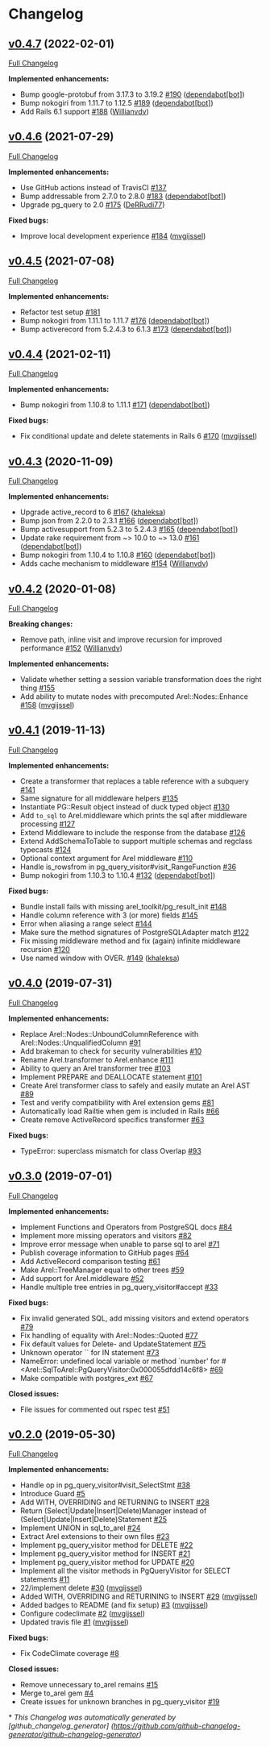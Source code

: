 # Changelog

## [v0.4.7](https://github.com/mvgijssel/arel_toolkit/tree/v0.4.7) (2022-02-01)

[Full Changelog](https://github.com/mvgijssel/arel_toolkit/compare/v0.4.6...v0.4.7)

**Implemented enhancements:**

- Bump google-protobuf from 3.17.3 to 3.19.2 [\#190](https://github.com/mvgijssel/arel_toolkit/pull/190) ([dependabot[bot]](https://github.com/apps/dependabot))
- Bump nokogiri from 1.11.7 to 1.12.5 [\#189](https://github.com/mvgijssel/arel_toolkit/pull/189) ([dependabot[bot]](https://github.com/apps/dependabot))
- Add Rails 6.1 support [\#188](https://github.com/mvgijssel/arel_toolkit/pull/188) ([Willianvdv](https://github.com/Willianvdv))

## [v0.4.6](https://github.com/mvgijssel/arel_toolkit/tree/v0.4.6) (2021-07-29)

[Full Changelog](https://github.com/mvgijssel/arel_toolkit/compare/v0.4.5...v0.4.6)

**Implemented enhancements:**

- Use GitHub actions instead of TravisCI [\#137](https://github.com/mvgijssel/arel_toolkit/issues/137)
- Bump addressable from 2.7.0 to 2.8.0 [\#183](https://github.com/mvgijssel/arel_toolkit/pull/183) ([dependabot[bot]](https://github.com/apps/dependabot))
- Upgrade pg\_query to 2.0 [\#175](https://github.com/mvgijssel/arel_toolkit/pull/175) ([DeRRudi77](https://github.com/DeRRudi77))

**Fixed bugs:**

- Improve local development experience [\#184](https://github.com/mvgijssel/arel_toolkit/pull/184) ([mvgijssel](https://github.com/mvgijssel))

## [v0.4.5](https://github.com/mvgijssel/arel_toolkit/tree/v0.4.5) (2021-07-08)

[Full Changelog](https://github.com/mvgijssel/arel_toolkit/compare/v0.4.4...v0.4.5)

**Implemented enhancements:**

- Refactor test setup [\#181](https://github.com/mvgijssel/arel_toolkit/issues/181)
- Bump nokogiri from 1.11.1 to 1.11.7 [\#176](https://github.com/mvgijssel/arel_toolkit/pull/176) ([dependabot[bot]](https://github.com/apps/dependabot))
- Bump activerecord from 5.2.4.3 to 6.1.3 [\#173](https://github.com/mvgijssel/arel_toolkit/pull/173) ([dependabot[bot]](https://github.com/apps/dependabot))

## [v0.4.4](https://github.com/mvgijssel/arel_toolkit/tree/v0.4.4) (2021-02-11)

[Full Changelog](https://github.com/mvgijssel/arel_toolkit/compare/v0.4.3...v0.4.4)

**Implemented enhancements:**

- Bump nokogiri from 1.10.8 to 1.11.1 [\#171](https://github.com/mvgijssel/arel_toolkit/pull/171) ([dependabot[bot]](https://github.com/apps/dependabot))

**Fixed bugs:**

- Fix conditional update and delete statements in Rails 6 [\#170](https://github.com/mvgijssel/arel_toolkit/pull/170) ([mvgijssel](https://github.com/mvgijssel))

## [v0.4.3](https://github.com/mvgijssel/arel_toolkit/tree/v0.4.3) (2020-11-09)

[Full Changelog](https://github.com/mvgijssel/arel_toolkit/compare/v0.4.2...v0.4.3)

**Implemented enhancements:**

- Upgrade active\_record to 6 [\#167](https://github.com/mvgijssel/arel_toolkit/pull/167) ([khaleksa](https://github.com/khaleksa))
- Bump json from 2.2.0 to 2.3.1 [\#166](https://github.com/mvgijssel/arel_toolkit/pull/166) ([dependabot[bot]](https://github.com/apps/dependabot))
- Bump activesupport from 5.2.3 to 5.2.4.3 [\#165](https://github.com/mvgijssel/arel_toolkit/pull/165) ([dependabot[bot]](https://github.com/apps/dependabot))
- Update rake requirement from ~\> 10.0 to ~\> 13.0 [\#161](https://github.com/mvgijssel/arel_toolkit/pull/161) ([dependabot[bot]](https://github.com/apps/dependabot))
- Bump nokogiri from 1.10.4 to 1.10.8 [\#160](https://github.com/mvgijssel/arel_toolkit/pull/160) ([dependabot[bot]](https://github.com/apps/dependabot))
- Adds cache mechanism to middleware [\#154](https://github.com/mvgijssel/arel_toolkit/pull/154) ([Willianvdv](https://github.com/Willianvdv))

## [v0.4.2](https://github.com/mvgijssel/arel_toolkit/tree/v0.4.2) (2020-01-08)

[Full Changelog](https://github.com/mvgijssel/arel_toolkit/compare/v0.4.1...v0.4.2)

**Breaking changes:**

- Remove path, inline visit and improve recursion for improved performance [\#152](https://github.com/mvgijssel/arel_toolkit/pull/152) ([Willianvdv](https://github.com/Willianvdv))

**Implemented enhancements:**

- Validate whether setting a session variable transformation does the right thing [\#155](https://github.com/mvgijssel/arel_toolkit/issues/155)
- Add ability to mutate nodes with precomputed Arel::Nodes::Enhance [\#158](https://github.com/mvgijssel/arel_toolkit/pull/158) ([mvgijssel](https://github.com/mvgijssel))

## [v0.4.1](https://github.com/mvgijssel/arel_toolkit/tree/v0.4.1) (2019-11-13)

[Full Changelog](https://github.com/mvgijssel/arel_toolkit/compare/v0.4.0...v0.4.1)

**Implemented enhancements:**

- Create a transformer that replaces a table reference with a subquery [\#141](https://github.com/mvgijssel/arel_toolkit/issues/141)
- Same signature for all middleware helpers [\#135](https://github.com/mvgijssel/arel_toolkit/issues/135)
- Instantiate PG::Result object instead of duck typed object [\#130](https://github.com/mvgijssel/arel_toolkit/issues/130)
- Add `to_sql` to Arel.middleware which prints the sql after middleware processing [\#127](https://github.com/mvgijssel/arel_toolkit/issues/127)
- Extend Middleware to include the response from the database [\#126](https://github.com/mvgijssel/arel_toolkit/issues/126)
- Extend AddSchemaToTable to support multiple schemas and regclass typecasts [\#124](https://github.com/mvgijssel/arel_toolkit/issues/124)
- Optional context argument for Arel middleware [\#110](https://github.com/mvgijssel/arel_toolkit/issues/110)
- Handle is\_rowsfrom in pg\_query\_visitor\#visit\_RangeFunction [\#36](https://github.com/mvgijssel/arel_toolkit/issues/36)
- Bump nokogiri from 1.10.3 to 1.10.4 [\#132](https://github.com/mvgijssel/arel_toolkit/pull/132) ([dependabot[bot]](https://github.com/apps/dependabot))

**Fixed bugs:**

- Bundle install fails with missing arel\_toolkit/pg\_result\_init [\#148](https://github.com/mvgijssel/arel_toolkit/issues/148)
- Handle column reference with 3 \(or more\) fields [\#145](https://github.com/mvgijssel/arel_toolkit/issues/145)
- Error when aliasing a range select  [\#144](https://github.com/mvgijssel/arel_toolkit/issues/144)
- Make sure the method signatures of PostgreSQLAdapter match [\#122](https://github.com/mvgijssel/arel_toolkit/issues/122)
- Fix missing middleware method and fix \(again\) infinite middleware recursion [\#120](https://github.com/mvgijssel/arel_toolkit/issues/120)
- Use named window with OVER. [\#149](https://github.com/mvgijssel/arel_toolkit/pull/149) ([khaleksa](https://github.com/khaleksa))

## [v0.4.0](https://github.com/mvgijssel/arel_toolkit/tree/v0.4.0) (2019-07-31)

[Full Changelog](https://github.com/mvgijssel/arel_toolkit/compare/v0.3.0...v0.4.0)

**Implemented enhancements:**

- Replace Arel::Nodes::UnboundColumnReference with Arel::Nodes::UnqualifiedColumn [\#91](https://github.com/mvgijssel/arel_toolkit/issues/91)
- Add brakeman to check for security vulnerabilities [\#10](https://github.com/mvgijssel/arel_toolkit/issues/10)
- Rename Arel.transformer to Arel.enhance [\#111](https://github.com/mvgijssel/arel_toolkit/issues/111)
- Ability to query an Arel transformer tree [\#103](https://github.com/mvgijssel/arel_toolkit/issues/103)
- Implement PREPARE and DEALLOCATE statement [\#101](https://github.com/mvgijssel/arel_toolkit/issues/101)
- Create Arel transformer class to safely and easily mutate an Arel AST [\#89](https://github.com/mvgijssel/arel_toolkit/issues/89)
- Test and verify compatibility with Arel extension gems [\#81](https://github.com/mvgijssel/arel_toolkit/issues/81)
- Automatically load Railtie when gem is included in Rails [\#66](https://github.com/mvgijssel/arel_toolkit/issues/66)
- Create remove ActiveRecord specifics transformer [\#63](https://github.com/mvgijssel/arel_toolkit/issues/63)

**Fixed bugs:**

- TypeError: superclass mismatch for class Overlap [\#93](https://github.com/mvgijssel/arel_toolkit/issues/93)

## [v0.3.0](https://github.com/mvgijssel/arel_toolkit/tree/v0.3.0) (2019-07-01)

[Full Changelog](https://github.com/mvgijssel/arel_toolkit/compare/v0.2.0...v0.3.0)

**Implemented enhancements:**

- Implement Functions and Operators from PostgreSQL docs [\#84](https://github.com/mvgijssel/arel_toolkit/issues/84)
- Implement more missing operators and visitors [\#82](https://github.com/mvgijssel/arel_toolkit/issues/82)
- Improve error message when unable to parse sql to arel [\#71](https://github.com/mvgijssel/arel_toolkit/issues/71)
- Publish coverage information to GitHub pages [\#64](https://github.com/mvgijssel/arel_toolkit/issues/64)
- Add ActiveRecord comparison testing [\#61](https://github.com/mvgijssel/arel_toolkit/issues/61)
- Make Arel::TreeManager equal to other trees [\#59](https://github.com/mvgijssel/arel_toolkit/issues/59)
- Add support for Arel.middleware [\#52](https://github.com/mvgijssel/arel_toolkit/issues/52)
- Handle multiple tree entries in pg\_query\_visitor\#accept [\#33](https://github.com/mvgijssel/arel_toolkit/issues/33)

**Fixed bugs:**

- Fix invalid generated SQL, add missing visitors and extend operators [\#79](https://github.com/mvgijssel/arel_toolkit/issues/79)
- Fix handling of equality with Arel::Nodes::Quoted [\#77](https://github.com/mvgijssel/arel_toolkit/issues/77)
- Fix default values for Delete- and UpdateStatement [\#75](https://github.com/mvgijssel/arel_toolkit/issues/75)
- Unknown operator `` for IN statement [\#73](https://github.com/mvgijssel/arel_toolkit/issues/73)
- NameError: undefined local variable or method `number' for \#\<Arel::SqlToArel::PgQueryVisitor:0x000055dfdd14c6f8\> [\#69](https://github.com/mvgijssel/arel_toolkit/issues/69)
- Make compatible with postgres\_ext [\#67](https://github.com/mvgijssel/arel_toolkit/issues/67)

**Closed issues:**

- File issues for commented out rspec test [\#51](https://github.com/mvgijssel/arel_toolkit/issues/51)

## [v0.2.0](https://github.com/mvgijssel/arel_toolkit/tree/v0.2.0) (2019-05-30)

[Full Changelog](https://github.com/mvgijssel/arel_toolkit/compare/6507f4849d752353a23e9c14b73e4759b370ada9...v0.2.0)

**Implemented enhancements:**

- Handle op in pg\_query\_visitor\#visit\_SelectStmt [\#38](https://github.com/mvgijssel/arel_toolkit/issues/38)
- Introduce Guard [\#5](https://github.com/mvgijssel/arel_toolkit/issues/5)
- Add WITH, OVERRIDING and RETURNING to INSERT [\#28](https://github.com/mvgijssel/arel_toolkit/issues/28)
- Return \(Select|Update|Insert|Delete\)Manager instead of \(Select|Update|Insert|Delete\)Statement [\#25](https://github.com/mvgijssel/arel_toolkit/issues/25)
- Implement UNION in sql\_to\_arel [\#24](https://github.com/mvgijssel/arel_toolkit/issues/24)
- Extract Arel extensions to their own files [\#23](https://github.com/mvgijssel/arel_toolkit/issues/23)
- Implement pg\_query\_visitor method for DELETE [\#22](https://github.com/mvgijssel/arel_toolkit/issues/22)
- Implement pg\_query\_visitor method for INSERT [\#21](https://github.com/mvgijssel/arel_toolkit/issues/21)
- Implement pg\_query\_visitor method for UPDATE [\#20](https://github.com/mvgijssel/arel_toolkit/issues/20)
- Implement all the visitor methods in PgQueryVisitor for SELECT statements [\#11](https://github.com/mvgijssel/arel_toolkit/issues/11)
- 22/implement delete [\#30](https://github.com/mvgijssel/arel_toolkit/pull/30) ([mvgijssel](https://github.com/mvgijssel))
- Added WITH, OVERRIDING and RETURINING to INSERT [\#29](https://github.com/mvgijssel/arel_toolkit/pull/29) ([mvgijssel](https://github.com/mvgijssel))
- Added badges to README \(and fix setup\) [\#3](https://github.com/mvgijssel/arel_toolkit/pull/3) ([mvgijssel](https://github.com/mvgijssel))
- Configure codeclimate [\#2](https://github.com/mvgijssel/arel_toolkit/pull/2) ([mvgijssel](https://github.com/mvgijssel))
- Updated travis file [\#1](https://github.com/mvgijssel/arel_toolkit/pull/1) ([mvgijssel](https://github.com/mvgijssel))

**Fixed bugs:**

- Fix CodeClimate coverage [\#8](https://github.com/mvgijssel/arel_toolkit/issues/8)

**Closed issues:**

- Remove unnecessary to\_arel remains [\#15](https://github.com/mvgijssel/arel_toolkit/issues/15)
- Merge to\_arel gem [\#4](https://github.com/mvgijssel/arel_toolkit/issues/4)
- Create issues for unknown branches in pg\_query\_visitor [\#19](https://github.com/mvgijssel/arel_toolkit/issues/19)



\* *This Changelog was automatically generated       by [github_changelog_generator]      (https://github.com/github-changelog-generator/github-changelog-generator)*
